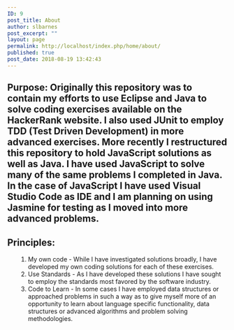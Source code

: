 ```yaml
---
ID: 9
post_title: About
author: slbarnes
post_excerpt: ""
layout: page
permalink: http://localhost/index.php/home/about/
published: true
post_date: 2018-08-19 13:42:43
---
```

## Purpose: Originally this repository was to contain my efforts to use Eclipse and Java to solve coding exercises available on the HackerRank website. I also used JUnit to employ TDD (Test Driven Development) in more advanced exercises. More recently I restructured this repository to hold JavaScript solutions as well as Java. I have used JavaScript to solve many of the same problems I completed in Java. In the case of JavaScript I have used Visual Studio Code as IDE and I am planning on using Jasmine for testing as I moved into more advanced problems. 

## Principles:

<li style="list-style-type: none;">
  <ol>
    <li style="list-style-type: none;">
      <ol>
        <li>
          My own code - While I have investigated solutions broadly, I have developed my own coding solutions for each of these exercises.
        </li>
        <li>
          Use Standards - As I have developed these solutions I have sought to employ the standards most favored by the software industry.
        </li>
        <li>
          Code to Learn - In some cases I have employed data structures or approached problems in such a way as to give myself more of an opportunity to learn about language specific functionality, data structures or advanced algorithms and problem solving methodologies.
        </li>
      </ol>
    </li>
  </ol>
</li>